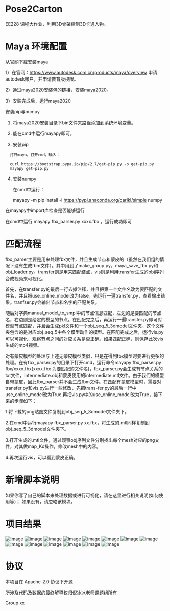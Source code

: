 # Pose2Carton 

EE228 课程大作业，利用3D骨架控制3D卡通人物。



# Maya 环境配置
从官网下载安装maya
  
  1）在官网：https://www.autodesk.com.cn/products/maya/overview 申请autodesk账户，并申请教育版权限。
  
  2）通过maya2020安装包的链接，安装maya2020。
  
  3）安装完成后，运行maya2020

安装pip与numpy
  
  1)	将maya2020安装目录下bin文件夹路径添加到系统环境变量。
  
  2)	能在cmd中运行mayapy即可。
  
  3)	安装pip
      
      打开maya，打开cmd，输入：
      
      curl https://bootstrap.pypa.io/pip/2.7/get-pip.py -o get-pip.py
      mayapy get-pip.py
  
  4)  安装numpy
      
      在cmd中运行：
      
      mayapy -m pip install -i https://pypi.anaconda.org/carlkl/simple numpy

在mayapy中import库检查是否能够运行

在cmd中运行 mayapy fbx_parser.py xxxx.fbx ，运行成功即可



# 匹配流程

fbx_parser主要是用来处理fbx文件，并且生成节点和蒙皮的（虽然在我们组的情况下没有生成fbm文件）。其中用到了make_group.py，maya_save_fbx.py和obj_loader.py。transfer则是用来匹配结点，vis则是利用transfer生成的obj序列合成视频来可视化。

首先，在transfer.py的最后一行去掉注释，并且把第一个文件名改为要匹配的文件名，并且把use_online_model改为false，先运行一遍transfer.py，查看输出结果。tranfser.py会输出节点和名字的匹配关系。

随后对字典manual_model_to_smpl中的节点信息匹配，左边的是要匹配的节点名，右边则是给定的模型的节点。在匹配完之后，再运行一遍transfer.py即可对模型节点匹配，并且会生成pkl文件和一个obj_seq_5_3dmodel文件夹，这个文件夹包含的是对应obj_seq_5中各个模型动作的模型。在匹配完成之后，运行vis.py可以可视化，观察节点之间的对应关系是否正确。如果匹配正确，则保存此次vis生成的mp4视频。

对有蒙皮模型的处理与上述无蒙皮模型类似，只是在得到fbx模型时要进行更多的处理。在有fbx_parser.py的目录下打开cmd，运行命令mayapy fbx_parser.py fbx/xxxx.fbx(xxxx.fbx
为要匹配的文件名)，fbx_parser.py会生成有节点关系的txt文件，intermediate.obj和蒙皮使用的intermediate.mtl文件。由于我们的模型自带蒙皮，因此fbx_parser并不会生成fbm文件。在匹配有蒙皮模型时，需要对transfer.py和vis.py进行一些修改，先把trans-fer.py的最后一行中use_online_model改为True,再把vis.py中的use_online_model改为True，接下来的步骤如下：

1.将下载的png贴图文件复制到obj_seq_5_3dmodel文件夹下。

2.在cmd中运行mayapy fbx_parser.py xx.fbx，将生成的.mtl同样复制到obj_seq_5_3dmodel文件夹下。

3.打开生成的.mtl文件，通过观察obj序列文件分别找出每个mesh对应的png文件，对其做map_Kd操作，修改mesh中的内容。

4.再次运行vis，可以看到蒙皮正确。




# 新增脚本说明

如果你写了自己的脚本来处理数据或进行可视化，请在这里进行相关说明(如何使用等)； 如果没有，请忽略该模块。



# 项目结果

![image](../img/00.png)
![image](../img/001.png)
![image](../img/002.png)
![image](../img/004.png)
![image](../img/005.png)
![image](../img/004.png)
![image](../img/10057.png)
![image](../img/16107.png)
![image](../img/16735.png)
![image](../img/17878.png)
![image](../img/3648.png)
![image](../img/372.png)
![image](../img/7179.png)
![image](../img/9465.png)


# 协议 
本项目在 Apache-2.0 协议下开源

所涉及代码及数据的最终解释权归倪冰冰老师课题组所有

Group xx

